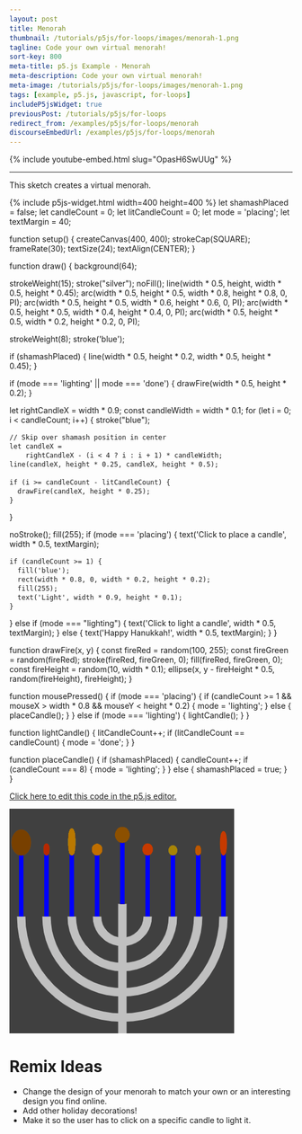 ```yaml
---
layout: post
title: Menorah
thumbnail: /tutorials/p5js/for-loops/images/menorah-1.png
tagline: Code your own virtual menorah!
sort-key: 800
meta-title: p5.js Example - Menorah
meta-description: Code your own virtual menorah!
meta-image: /tutorials/p5js/for-loops/images/menorah-1.png
tags: [example, p5.js, javascript, for-loops]
includeP5jsWidget: true
previousPost: /tutorials/p5js/for-loops
redirect_from: /examples/p5js/for-loops/menorah
discourseEmbedUrl: /examples/p5js/for-loops/menorah
---
```


{% include youtube-embed.html slug="OpasH6SwUUg" %}

---

This sketch creates a virtual menorah.

{% include p5js-widget.html width=400 height=400 %}
let shamashPlaced = false;
let candleCount = 0;
let litCandleCount = 0;
let mode = 'placing';
let textMargin = 40;

function setup() {
  createCanvas(400, 400);
  strokeCap(SQUARE);
  frameRate(30);
  textSize(24);
  textAlign(CENTER);
}

function draw() {
  background(64);

  strokeWeight(15);
  stroke("silver");
  noFill();
  line(width * 0.5, height,
       width * 0.5, height * 0.45);
  arc(width * 0.5, height * 0.5,
      width * 0.8, height * 0.8, 0, PI);
  arc(width * 0.5, height * 0.5,
      width * 0.6, height * 0.6, 0, PI);
  arc(width * 0.5, height * 0.5,
      width * 0.4, height * 0.4, 0, PI);
  arc(width * 0.5, height * 0.5,
      width * 0.2, height * 0.2, 0, PI);

  strokeWeight(8);
  stroke('blue');

  if (shamashPlaced) {
    line(width * 0.5, height * 0.2,
         width * 0.5, height * 0.45);
  }

  if (mode === 'lighting' || mode === 'done') {
    drawFire(width * 0.5, height * 0.2);
  }

  let rightCandleX = width * 0.9;
  const candleWidth = width * 0.1;
  for (let i = 0; i < candleCount; i++) {
    stroke("blue");

    // Skip over shamash position in center
    let candleX =
        rightCandleX - (i < 4 ? i : i + 1) * candleWidth;
    line(candleX, height * 0.25, candleX, height * 0.5);

    if (i >= candleCount - litCandleCount) {
      drawFire(candleX, height * 0.25);
    }
  }

  noStroke();
  fill(255);
  if (mode === 'placing') {
    text('Click to place a candle', width * 0.5, textMargin);

    if (candleCount >= 1) {
      fill('blue');
      rect(width * 0.8, 0, width * 0.2, height * 0.2);
      fill(255);
      text('Light', width * 0.9, height * 0.1);
    }
  } else if (mode === "lighting") {
    text('Click to light a candle', width * 0.5, textMargin);
  } else {
    text('Happy Hanukkah!', width * 0.5, textMargin);
  }
}

function drawFire(x, y) {
  const fireRed = random(100, 255);
  const fireGreen = random(fireRed);
  stroke(fireRed, fireGreen, 0);
  fill(fireRed, fireGreen, 0);
  const fireHeight = random(10, width * 0.1);
  ellipse(x, y - fireHeight * 0.5,
          random(fireHeight), fireHeight);
}

function mousePressed() {
  if (mode === 'placing') {
    if (candleCount >= 1 &&
        mouseX > width * 0.8 && mouseY < height * 0.2) {
      mode = 'lighting';
    } else {
      placeCandle();
    }
  } else if (mode === 'lighting') {
    lightCandle();
  }
}

function lightCandle() {
  litCandleCount++;
  if (litCandleCount == candleCount) {
    mode = 'done';
  }
}

function placeCandle() {
  if (shamashPlaced) {
    candleCount++;
    if (candleCount === 8) {
      mode = 'lighting';
    }
  } else {
    shamashPlaced = true;
  }
}
</script>

[Click here to edit this code in the p5.js editor.](https://editor.p5js.org/KevinWorkman/sketches/jW1xyWvx7)

![menorah](/tutorials/p5js/for-loops/images/menorah-2.gif)

# Remix Ideas

- Change the design of your menorah to match your own or an interesting design you find online.
- Add other holiday decorations!
- Make it so the user has to click on a specific candle to light it.
